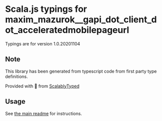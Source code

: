 
# Scala.js typings for maxim_mazurok__gapi_dot_client_dot_acceleratedmobilepageurl

Typings are for version 1.0.20201104



## Note
This library has been generated from typescript code from first party type definitions.

Provided with :purple_heart: from [ScalablyTyped](https://github.com/oyvindberg/ScalablyTyped)

## Usage
See [the main readme](../../readme.md) for instructions.


